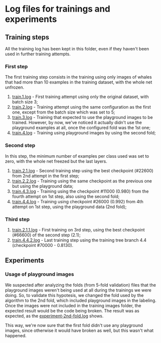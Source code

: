 # Log files for trainings and experiments

## Training steps

All the training log has been kept in this folder, even if they haven't been used in further training attempts.

### First step

The first training step consists in the training using only images of whales that had more than 10 examples in the training dataset, with the whole net unfrozen.

1. [train.1.log][1] - First training attempt using only the original dataset, with batch size 3;
2. [train.2.log][2] - Training attempt using the same configuration as the first one, except from the batch size which was set to 5;
3. [train.3.log][3] - Training that expected to use the playground images to be trained. However, by now, we've noticed it actually didn't use the playground examples at all, once the configured fold was the 1st one;
4. [train.4.log][7] - Training using playground images by using the second fold;

### Second step

In this step, the minimum number of examples per class used was set to zero, with the whole net freezed but the last layers.

1. [train.2.1.log][4] - Second training step using the best checkpoint (#22600) from 2nd attempt in the first step;
2. [train.2.2.log][5] - Training using the same checkpoint as the previous one but using the playground data;
3. [train.4.3.log][8] - Training using the checkpoint #11000 (0.980) from the fourth attempt on 1st step, also using the second fold;
4. [train.4.4.log][9] - Training using checkpoint #26000 (0.992) from 4th attempt on 1st step, using the playground data (2nd fold);

### Third step

1. [train.2.1.1.log][6] - First training on 3rd step, using the best checkpoint (#66600) of the second step (2.1);
2. [train.4.4.2.log][10] - Last training step using the training tree branch 4.4 (checkpoint #70000 - 0.8130).

## Experiments

### Usage of playground images

We suspected after analyzing the folds (from 5-fold validation) files that the playground images weren't being used at all during the trainings we were doing. So, to validate this hypotesis, we changed the fold used by the algorithm to the 2nd fold, which included playground images in the labeling. Once the images were not included in the training images folder, the expected result would be the code being broken. The result was as expected, as the [experiment-2nd-fold.log][20] shows.

This way, we're now sure that the first fold didn't use any playground images, since otherwise it would have broken as well, but this wasn't what happened.

[1]: ./train.1.log
[2]: ./train.2.log
[3]: ./train.3.log
[4]: ./train.2.1.log
[5]: ./train.2.2.log
[6]: ./train.2.1.1.log
[7]: ./train.4.log
[8]: ./train.4.3.log
[9]: ./train.4.4.log
[10]: ./train.4.4.2.log

[20]: ./experiment-2nd-fold.log
